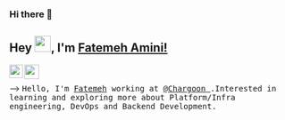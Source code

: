 ### Hi there 👋
## Hey <img src="https://github.com/TheDudeThatCode/TheDudeThatCode/blob/master/Assets/Hi.gif" width="29px">, I'm [Fatemeh Amini!](https://www.linkedin.com/in/https://www.linkedin.com/in/aminiprodev/) 

<!--
**Famini-ProDev/Famini-ProDev** is a ✨ _special_ ✨ repository because its `README.md` (this file) appears on your GitHub profile.

Here are some ideas to get you started:

- 🔭 I’m currently working on ...
- 🌱 I’m currently learning ...
- 👯 I’m looking to collaborate on ...
- 🤔 I’m looking for help with ...
- 💬 Ask me about ...
- 📫 How to reach me: ...
- 😄 Pronouns: ...
- ⚡ Fun fact: ...
-->
<a href="https://www.linkedin.com/in/aminiprodev/">
  <img align="left" width="24px" src="https://cdn.jsdelivr.net/npm/simple-icons@v3/icons/linkedin.svg"  />
</a>
<a href="mailto:mailtomefaminiprodev@gmail.com.com">
  <img align="left" width="26px" src="https://cdn.jsdelivr.net/npm/simple-icons@v3/icons/gmail.svg" />
</a>


<p>
  
  <br><br> -->
  <samp>
    Hello, I'm <a href="https://www.linkedin.com/in/aminiprodev/">Fatemeh</a> working at <a href="https://www.chargoon.com/">@Chargoon </a>.Interested in learning and exploring more about Platform/Infra engineering, DevOps and Backend Development. 
  </samp>
</p>


<br/><br/>

